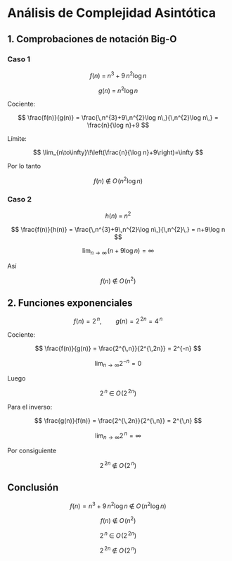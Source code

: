 # Análisis de Complejidad Asintótica

## 1. Comprobaciones de notación Big-O  

### Caso 1  

$$
f(n) \;=\; n^{3}\;+\;9\,n^{2}\log n
$$  

$$
g(n) \;=\; n^{2}\log n
$$  

Cociente:

$$
\frac{f(n)}{g(n)}
= \frac{\,n^{3}+9\,n^{2}\log n\,}{\,n^{2}\log n\,}
= \frac{n}{\log n}+9
$$  

Límite:

$$
\lim_{n\to\infty}\!\left(\frac{n}{\log n}+9\right)=\infty
$$  

Por lo tanto  

$$
f(n)\;\notin\;O\!\bigl(n^{2}\log n\bigr)
$$  


### Caso 2  

$$
h(n)\;=\;n^{2}
$$  

$$
\frac{f(n)}{h(n)}
= \frac{\,n^{3}+9\,n^{2}\log n\,}{\,n^{2}\,}
= n+9\log n
$$  

$$
\lim_{n\to\infty}\!\bigl(n+9\log n\bigr)=\infty
$$  

Así  

$$
f(n)\;\notin\;O\!\bigl(n^{2}\bigr)
$$  


## 2. Funciones exponenciales  

$$
f(n)=2^{\,n},
\qquad
g(n)=2^{\,2n}=4^{\,n}
$$  

Cociente:

$$
\frac{f(n)}{g(n)}
= \frac{2^{\,n}}{2^{\,2n}}
= 2^{-n}
$$  

$$
\lim_{n\to\infty}2^{-n}=0
$$  

Luego  

$$
2^{\,n}\;\in\;O\!\bigl(2^{\,2n}\bigr)
$$  


Para el inverso:

$$
\frac{g(n)}{f(n)}
= \frac{2^{\,2n}}{2^{\,n}}
= 2^{\,n}
$$  

$$
\lim_{n\to\infty}2^{\,n}=\infty
$$  

Por consiguiente  

$$
2^{\,2n}\;\notin\;O\!\bigl(2^{\,n}\bigr)
$$  


## Conclusión  

$$
f(n)=n^{3}+9\,n^{2}\log n\;\notin\;O\!\bigl(n^{2}\log n\bigr)
$$  

$$
f(n)\;\notin\;O\!\bigl(n^{2}\bigr)
$$  

$$
2^{\,n}\;\in\;O\!\bigl(2^{\,2n}\bigr)
$$  

$$
2^{\,2n}\;\notin\;O\!\bigl(2^{\,n}\bigr)
$$
